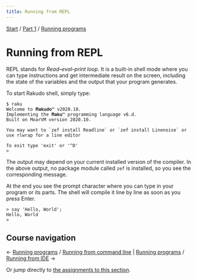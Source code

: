 ```yaml
---
title: Running from REPL
---
```


[Start](../..) / [Part 1](../../part1) / [Running programs](../)

# Running from REPL

REPL stands for _Read–eval–print loop_. It is a built-in shell mode where you can type instructions and get intermediate result on the screen, including the state of the variables and the output that your program generates.

To start Rakudo shell, simply type:

    $ raku
    Welcome to 𝐑𝐚𝐤𝐮𝐝𝐨™ v2020.10.
    Implementing the 𝐑𝐚𝐤𝐮™ programming language v6.d.
    Built on MoarVM version 2020.10.

    You may want to `zef install Readline` or `zef install Linenoise` or use rlwrap for a line editor

    To exit type 'exit' or '^D'
    > 

The output may depend on your current installed version of the compiler. In the above output, no package module called `zef` is installed, so you see the corresponding message.

At the end you see the prompt character where you can type in your program or its parts. The shell will compile it line by line as soon as you press Enter.

    > say 'Hello, World';
    Hello, World
    > 

## Course navigation

← [Running programs](..) / [Running from command line](../from-command-line) | [Running programs](..) / [Running from IDE](../from-ide) →

Or jump directly to [the assignments to this section](../assignments).
